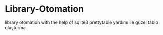 # Library-Otomation
library otomation with the help of sqlite3
prettytable yardımı ile güzel tablo oluşturma
